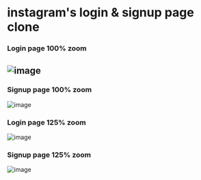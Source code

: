 # instagram's login & signup page clone

### Login page  100% zoom
![image](https://github.com/user-attachments/assets/41437ced-8423-47cd-bb32-667a46fbbe9e)
---

### Signup page  100% zoom
![image](https://github.com/user-attachments/assets/849a8e3d-95b5-4c09-8cef-30fc636c9baa)

### Login page  125% zoom
![image](https://github.com/user-attachments/assets/f8560236-b8dc-47f1-84b0-9338f04d41b7)


### Signup page  125% zoom
![image](https://github.com/user-attachments/assets/cdf9a260-6a58-4c2d-87ff-0187fb7615c6)

